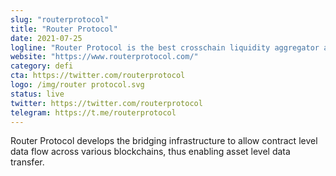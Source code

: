 ```yaml
---
slug: "routerprotocol"
title: "Router Protocol"
date: 2021-07-25
logline: "Router Protocol is the best crosschain liquidity aggregator and it is the future of Smart Order Routing."
website: "https://www.routerprotocol.com/"
category: defi
cta: https://twitter.com/routerprotocol
logo: /img/router protocol.svg
status: live
twitter: https://twitter.com/routerprotocol
telegram: https://t.me/routerprotocol
---
```


Router Protocol develops the bridging infrastructure to allow contract level data flow across various blockchains, thus enabling asset level data transfer.
